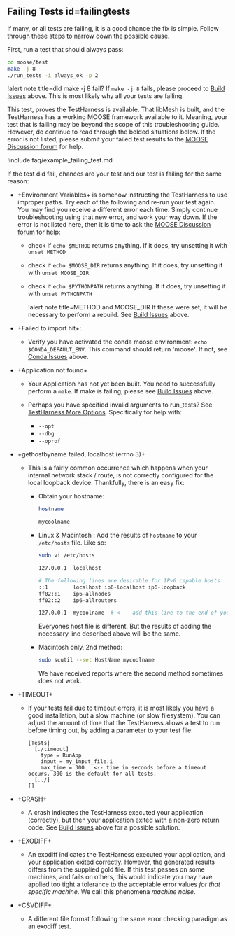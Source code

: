 ## Failing Tests id=failingtests

If many, or all tests are failing, it is a good chance the fix is simple. Follow through these steps
to narrow down the possible cause.

First, run a test that should always pass:

```bash
cd moose/test
make -j 8
./run_tests -i always_ok -p 2
```

!alert note title=did make -j 8 fail?
If `make -j 8` fails, please proceed to [Build Issues](help/troubleshooting.md#buildissues) above.
This is most likely why all your tests are failing.

This test, proves the TestHarness is available. That libMesh is built, and the TestHarness has a
working MOOSE framework available to it. Meaning, your test that is failing may be beyond the scope
of this troubleshooting guide. However, do continue to read through the bolded situations below. If
the error is not listed, please submit your failed test results to the
[MOOSE Discussion forum](https://github.com/idaholab/moose/discussions) for help.

!include faq/example_failing_test.md

If the test did fail, chances are your test and our test is failing for the same reason:

- +Environment Variables+ is somehow instructing the TestHarness to use improper paths. Try each of
  the following and re-run your test again. You may find you receive a different error each time.
  Simply continue troubleshooting using that new error, and work your way down. If the error is not
  listed here, then it is time to ask the
  [MOOSE Discussion forum](https://github.com/idaholab/moose/discussions) for help:

  - check if `echo $METHOD` returns anything. If it does, try unsetting it with `unset METHOD`
  - check if `echo $MOOSE_DIR` returns anything. If it does, try unsetting it with `unset MOOSE_DIR`
  - check if `echo $PYTHONPATH` returns anything. If it does, try unsetting it with `unset PYTHONPATH`

    !alert note title=METHOD and MOOSE_DIR
    If these were set, it will be necessary to perform a rebuild. See
    [Build Issues](help/troubleshooting.md#buildissues) above.

- +Failed to import hit+:

  - Verify you have activated the conda moose environment: `echo $CONDA_DEFAULT_ENV`. This command
    should return 'moose'. If not, see [Conda Issues](help/troubleshooting.md#condaissues) above.

- +Application not found+

  - Your Application has not yet been built. You need to successfully perform a `make`. If make is
    failing, please see [Build Issues](help/troubleshooting.md#buildissues) above.

  - Perhaps you have specified invalid arguments to run_tests? See
    [TestHarness More Options](TestHarness.md#moreoptions). Specifically for help with:

    - `--opt`
    - `--dbg`
    - `--oprof`

- +gethostbyname failed, localhost (errno 3)+

  - This is a fairly common occurrence which happens when your internal network stack / route, is
    not correctly configured for the local loopback device. Thankfully, there is an easy fix:

    - Obtain your hostname:

      ```bash
      hostname

      mycoolname
      ```

    - Linux & Macintosh : Add the results of `hostname` to your `/etc/hosts` file. Like so:

      ```bash
      sudo vi /etc/hosts

      127.0.0.1  localhost

      # The following lines are desirable for IPv6 capable hosts
      ::1        localhost ip6-localhost ip6-loopback
      ff02::1    ip6-allnodes
      ff02::2    ip6-allrouters

      127.0.0.1  mycoolname  # <--- add this line to the end of your hosts file
      ```

      Everyones host file is different. But the results of adding the necessary line described above
      will be the same.

    - Macintosh only, 2nd method:

      ```bash
      sudo scutil --set HostName mycoolname
      ```

      We have received reports where the second method sometimes does not work.

- +TIMEOUT+

  - If your tests fail due to timeout errors, it is most likely you have a good installation, but a
    slow machine (or slow filesystem). You can adjust the amount of time that the TestHarness allows
    a test to run before timing out, by adding a parameter to your test file:

    ```pre
    [Tests]
      [./timeout]
        type = RunApp
        input = my_input_file.i
        max_time = 300   <-- time in seconds before a timeout occurs. 300 is the default for all tests.
      [../]
    []
    ```

- +CRASH+

  - A crash indicates the TestHarness executed your application (correctly), but then your
    application exited with a non-zero return code. See
    [Build Issues](help/troubleshooting.md#buildissues) above for a possible solution.

- +EXODIFF+

  - An exodiff indicates the TestHarness executed your application, and your application exited
    correctly. However, the generated results differs from the supplied gold file. If this test
    passes on some machines, and fails on others, this would indicate you may have applied too tight
    a tolerance to the acceptable error values *for that specific machine*. We call this phenomena
    *machine noise*.

- +CSVDIFF+

  - A different file format following the same error checking paradigm as an exodiff test.
